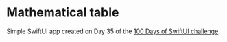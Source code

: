 # Mathematical table

Simple SwiftUI app created on Day 35 of the [100 Days of SwiftUI challenge](https://www.hackingwithswift.com/100/swiftui).
